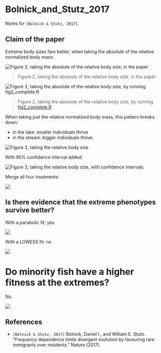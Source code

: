 # Bolnick_and_Stutz_2017

Notes for `[Bolnick & Stutz, 2017]`.

## Claim of the paper

Extreme body sizes fare better, when taking the *absolute* of the relative
normalized body mass:

![Figure 2, taking the absolute of the relative body size, in the paper](figure_2_in_paper.png)

> Figure 2, taking the absolute of the relative body size, in the paper


![Figure 2, taking the absolute of the relative body size, by running fig2_complete.R](fig2_reproduced.png)

> Figure 2, taking the absolute of the relative body size, by running [fig2_complete.R](fig2_complete.R)

When taking just the relative
normalized body mass, this pattern breaks down:
 
 * in the lake: smaller individuals thrive
 * in the stream: bigger individuals thrive.

![Figure 2, taking the relative body size](fig2_non_absolute.png)

With 95% confidence interval added:

![Figure 2, taking the relative body size, with confidence intervals](fig2_non_absolute_ggplot.png)

Merge all four treatments:

![](fig2_non_absolute_ggplot_all.png)

## Is there evidence that the extreme phenotypes survive better?

With a parabolic fit: yes

![](pre_mass_survival_1.png)

With a LOWESS fit: no

![](pre_mass_survival_2.png)

# Do minority fish have a higher fitness at the extremes?

No.

![](minority_fish_fitnesses.png)

## References

- `[Bolnick & Stutz, 2017]` Bolnick, Daniel I., and William E. Stutz.
  "Frequency dependence limits divergent evolution by favouring rare
  immigrants over residents." Nature (2017).
